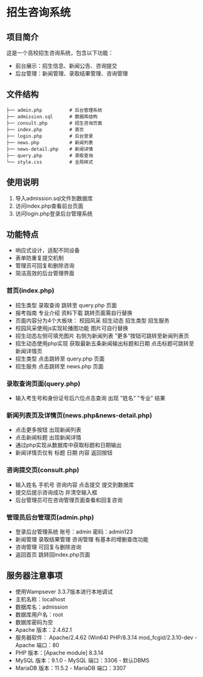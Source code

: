 # 招生咨询系统

## 项目简介

这是一个高校招生咨询系统，包含以下功能：

- 前台展示：招生信息、新闻公告、咨询提交
- 后台管理：新闻管理、录取结果管理、咨询管理

## 文件结构

```
├── admin.php          # 后台管理系统
├── admission.sql      # 数据库结构
├── consult.php        # 招生咨询页面
├── index.php          # 首页
├── login.php          # 后台登录
├── news.php           # 新闻列表
├── news-detail.php    # 新闻详情
├── query.php          # 录取查询
└── style.css          # 全局样式
```

## 使用说明

1. 导入admission.sql文件到数据库
2. 访问index.php查看前台页面
3. 访问login.php登录后台管理系统

## 功能特点

- 响应式设计，适配不同设备
- 表单防重复提交机制
- 管理员可回复和删除咨询
- 简洁高效的后台管理界面

### 首页(index.php)
- 招生类型 录取查询 跳转至 query.php 页面
- 报考指南 专业介绍 资料下载 跳转页面需自行替换
- 页面内容分为4个大板块： 校园风采 招生动态 招生类型 招生服务 
- 校园风采使用js实现轮播图功能 图片可自行替换
- 招生动态左侧可填充图片 右侧为新闻列表 ”更多“按钮可跳转至新闻列表页
- 招生动态使用php实现 获取最新五条新闻输出标题和日期 点击标题可跳转至新闻详情页
- 招生类型 点击跳转至 query.php 页面
- 招生服务 点击跳转至 news.php 页面

### 录取查询页面(query.php)
- 输入考生号和身份证号后六位点击查询 出现 "姓名" "专业" 结果

### 新闻列表页及详情页(news.php&news-detail.php)
- 点击更多按钮 出现新闻列表
- 点击新闻标题 出现新闻详情
- 通过php实现从数据库中获取标题和日期输出
- 新闻详情页仅有 标题 日期 内容 返回按钮

### 咨询提交页(consult.php)
- 输入姓名 手机号 咨询内容 点击提交 提交到数据库
- 提交后提示咨询成功 并清空输入框
- 后台管理员可在咨询管理页面查看和回复咨询

### 管理员后台管理页(admin.php)
- 登录后台管理系统 账号：admin 密码：admin123
- 新闻管理 录取结果管理 咨询管理 有基本的增删查改功能
- 咨询管理 可回复与删除咨询
- 返回首页 跳转回index.php页面

## 服务器注意事项
- 使用Wampsever 3.3.7版本进行本地调试
- 主机名称：localhost
- 数据库名：admission
- 数据库用户名：root
- 数据库密码为空
- Apache 版本：2.4.62.1
- 服务器软件：
Apache/2.4.62 (Win64) PHP/8.3.14 mod_fcgid/2.3.10-dev - Apache 端口：80
- PHP 版本：[Apache module]  8.3.14 
- MySQL 版本：9.1.0 - MySQL 端口：3306 - 默认DBMS
- MariaDB 版本：11.5.2 - MariaDB 端口：3307